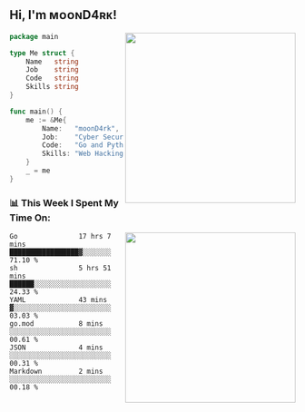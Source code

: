 <h2> Hi, I'm ᴍᴏᴏɴD4ʀᴋ!</h2>
<img align='right' src="https://github-readme-stats.vercel.app/api?username=moond4rk&show_icons=true&theme=radical" width="300">


```go
package main

type Me struct {
	Name   string
	Job    string
	Code   string
	Skills string
}

func main() {
	me := &Me{
		Name:   "moonD4rk",
		Job:    "Cyber Security Engineer",
		Code:   "Go and Python and Others",
		Skills: "Web Hacking ^o^",
	}
	_ = me
}
```



<h3>📊 This Week I Spent My Time On:</h3>
<img align='right' src="https://spotify-github-profile.vercel.app/api/view?uid=zbgk3g7ojwjwrwrleo6u8mhub&cover_image=true&theme=novatorem" width="300">

<!--START_SECTION:waka-->

```text
Go               17 hrs 7 mins   █████████████████▓░░░░░░░   71.10 %
sh               5 hrs 51 mins   ██████░░░░░░░░░░░░░░░░░░░   24.33 %
YAML             43 mins         ▓░░░░░░░░░░░░░░░░░░░░░░░░   03.03 %
go.mod           8 mins          ░░░░░░░░░░░░░░░░░░░░░░░░░   00.61 %
JSON             4 mins          ░░░░░░░░░░░░░░░░░░░░░░░░░   00.31 %
Markdown         2 mins          ░░░░░░░░░░░░░░░░░░░░░░░░░   00.18 %
```

<!--END_SECTION:waka-->

